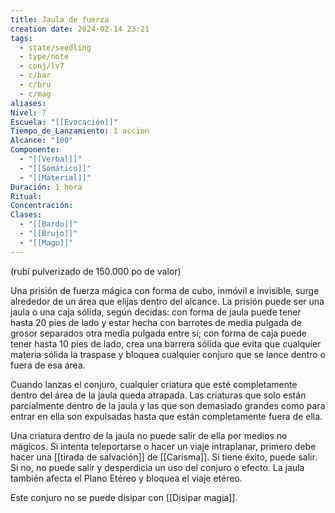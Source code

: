 ```yaml
---
title: Jaula de fuerza
creation date: 2024-02-14 23:21
tags:
  - state/seedling
  - type/note
  - conj/lv7
  - c/bar
  - c/bru
  - c/mag
aliases: 
Nivel: 7
Escuela: "[[Evocación]]"
Tiempo_de_Lanzamiento: 1 accion
Alcance: "100"
Componente:
  - "[[Verbal]]"
  - "[[Somático]]"
  - "[[Material]]"
Duración: 1 hora
Ritual: 
Concentración: 
Clases:
  - "[[Bardo]]"
  - "[[Brujo]]"
  - "[[Mago]]"
---
```

(rubí pulverizado de 150.000 po de valor)

Una prisión de fuerza mágica con forma de cubo, inmóvil e invisible, surge alrededor de un área que elijas dentro del alcance. La prisión puede ser una jaula o una caja sólida, según decidas: con forma de jaula puede tener hasta 20 pies de lado y estar hecha con barrotes de media pulgada de grosor separados otra media pulgada entre sí; con forma de caja puede tener hasta 10 pies de lado, crea una barrera sólida que evita que cualquier materia sólida la traspase y bloquea cualquier conjuro que se lance dentro o fuera de esa área.

Cuando lanzas el conjuro, cualquier criatura que esté completamente dentro del área de la jaula queda atrapada. Las criaturas que solo están parcialmente dentro de la jaula y las que son demasiado grandes como para entrar en ella son expulsadas hasta que están completamente fuera de ella.

Una criatura dentro de la jaula no puede salir de ella por medios no mágicos. Si intenta teleportarse o hacer un viaje intraplanar, primero debe hacer una [[tirada de salvación]] de [[Carisma]]. Si tiene éxito, puede salir. Si no, no puede salir y desperdicia un uso del conjuro o efecto. La jaula también afecta el Plano Etéreo y bloquea el viaje etéreo.

Este conjuro no se puede disipar con [[Disipar magia]].
